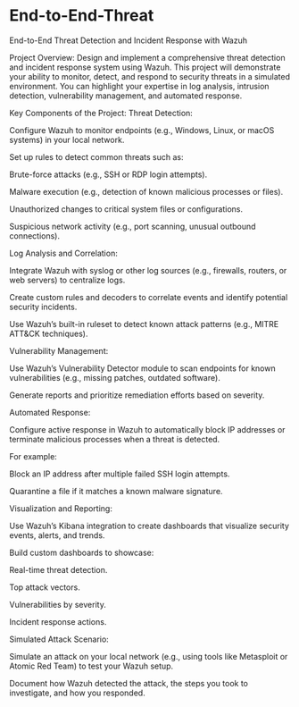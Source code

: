 # End-to-End-Threat
End-to-End Threat Detection and Incident Response with Wazuh

Project Overview:
Design and implement a comprehensive threat detection and incident response system using Wazuh. This project will demonstrate your ability to monitor, detect, and respond to security threats in a simulated environment. You can highlight your expertise in log analysis, intrusion detection, vulnerability management, and automated response.

Key Components of the Project:
Threat Detection:

Configure Wazuh to monitor endpoints (e.g., Windows, Linux, or macOS systems) in your local network.

Set up rules to detect common threats such as:

Brute-force attacks (e.g., SSH or RDP login attempts).

Malware execution (e.g., detection of known malicious processes or files).

Unauthorized changes to critical system files or configurations.

Suspicious network activity (e.g., port scanning, unusual outbound connections).

Log Analysis and Correlation:

Integrate Wazuh with syslog or other log sources (e.g., firewalls, routers, or web servers) to centralize logs.

Create custom rules and decoders to correlate events and identify potential security incidents.

Use Wazuh’s built-in ruleset to detect known attack patterns (e.g., MITRE ATT&CK techniques).

Vulnerability Management:

Use Wazuh’s Vulnerability Detector module to scan endpoints for known vulnerabilities (e.g., missing patches, outdated software).

Generate reports and prioritize remediation efforts based on severity.

Automated Response:

Configure active response in Wazuh to automatically block IP addresses or terminate malicious processes when a threat is detected.

For example:

Block an IP address after multiple failed SSH login attempts.

Quarantine a file if it matches a known malware signature.

Visualization and Reporting:

Use Wazuh’s Kibana integration to create dashboards that visualize security events, alerts, and trends.

Build custom dashboards to showcase:

Real-time threat detection.

Top attack vectors.

Vulnerabilities by severity.

Incident response actions.

Simulated Attack Scenario:

Simulate an attack on your local network (e.g., using tools like Metasploit or Atomic Red Team) to test your Wazuh setup.

Document how Wazuh detected the attack, the steps you took to investigate, and how you responded.